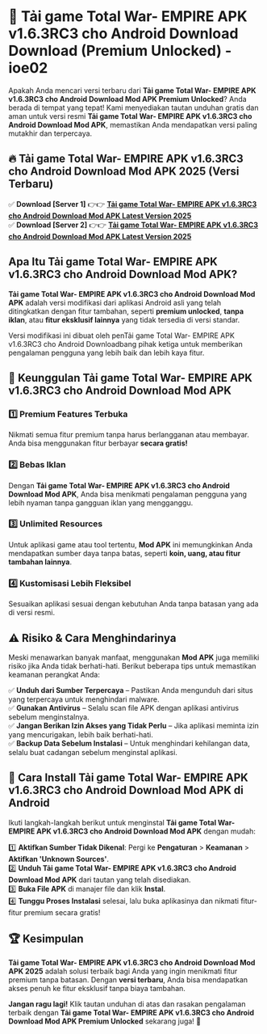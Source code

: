# 🎯 Tải game Total War- EMPIRE APK v1.6.3RC3 cho Android Download  Download (Premium Unlocked) -  ioe02

Apakah Anda mencari versi terbaru dari **Tải game Total War- EMPIRE APK v1.6.3RC3 cho Android Download Mod APK Premium Unlocked**? Anda berada di tempat yang tepat! Kami menyediakan tautan unduhan gratis dan aman untuk versi resmi **Tải game Total War- EMPIRE APK v1.6.3RC3 cho Android Download Mod APK**, memastikan Anda mendapatkan versi paling mutakhir dan terpercaya.

## 🔥 Tải game Total War- EMPIRE APK v1.6.3RC3 cho Android Download Mod APK 2025 (Versi Terbaru)

✅ **Download [Server 1]** 👉👉 [**Tải game Total War- EMPIRE APK v1.6.3RC3 cho Android Download Mod APK Latest Version 2025**](https://momento.my/?title=Tải_game_Total_War-_EMPIRE_APK_v1.6.3RC3_cho_Android_Download)  
✅ **Download [Server 2]** 👉👉 [**Tải game Total War- EMPIRE APK v1.6.3RC3 cho Android Download Mod APK Latest Version 2025**](https://momento.my/?title=Tải_game_Total_War-_EMPIRE_APK_v1.6.3RC3_cho_Android_Download)  

## Apa Itu Tải game Total War- EMPIRE APK v1.6.3RC3 cho Android Download Mod APK?

**Tải game Total War- EMPIRE APK v1.6.3RC3 cho Android Download Mod APK** adalah versi modifikasi dari aplikasi Android asli yang telah ditingkatkan dengan fitur tambahan, seperti **premium unlocked**, **tanpa iklan**, atau **fitur eksklusif lainnya** yang tidak tersedia di versi standar.

Versi modifikasi ini dibuat oleh penTải game Total War- EMPIRE APK v1.6.3RC3 cho Android Downloadbang pihak ketiga untuk memberikan pengalaman pengguna yang lebih baik dan lebih kaya fitur.

## 🎯 Keunggulan Tải game Total War- EMPIRE APK v1.6.3RC3 cho Android Download Mod APK

### 1️⃣ Premium Features Terbuka
Nikmati semua fitur premium tanpa harus berlangganan atau membayar. Anda bisa menggunakan fitur berbayar **secara gratis!**

### 2️⃣ Bebas Iklan
Dengan **Tải game Total War- EMPIRE APK v1.6.3RC3 cho Android Download Mod APK**, Anda bisa menikmati pengalaman pengguna yang lebih nyaman tanpa gangguan iklan yang mengganggu.

### 3️⃣ Unlimited Resources
Untuk aplikasi game atau tool tertentu, **Mod APK** ini memungkinkan Anda mendapatkan sumber daya tanpa batas, seperti **koin, uang, atau fitur tambahan lainnya**.

### 4️⃣ Kustomisasi Lebih Fleksibel
Sesuaikan aplikasi sesuai dengan kebutuhan Anda tanpa batasan yang ada di versi resmi.

## ⚠️ Risiko & Cara Menghindarinya

Meski menawarkan banyak manfaat, menggunakan **Mod APK** juga memiliki risiko jika Anda tidak berhati-hati. Berikut beberapa tips untuk memastikan keamanan perangkat Anda:

✅ **Unduh dari Sumber Terpercaya** – Pastikan Anda mengunduh dari situs yang terpercaya untuk menghindari malware.  
✅ **Gunakan Antivirus** – Selalu scan file APK dengan aplikasi antivirus sebelum menginstalnya.  
✅ **Jangan Berikan Izin Akses yang Tidak Perlu** – Jika aplikasi meminta izin yang mencurigakan, lebih baik berhati-hati.  
✅ **Backup Data Sebelum Instalasi** – Untuk menghindari kehilangan data, selalu buat cadangan sebelum menginstal aplikasi.

## 📌 Cara Install Tải game Total War- EMPIRE APK v1.6.3RC3 cho Android Download Mod APK di Android

Ikuti langkah-langkah berikut untuk menginstal **Tải game Total War- EMPIRE APK v1.6.3RC3 cho Android Download Mod APK** dengan mudah:

1️⃣ **Aktifkan Sumber Tidak Dikenal**: Pergi ke **Pengaturan** > **Keamanan** > **Aktifkan 'Unknown Sources'**.  
2️⃣ **Unduh Tải game Total War- EMPIRE APK v1.6.3RC3 cho Android Download Mod APK** dari tautan yang telah disediakan.  
3️⃣ **Buka File APK** di manajer file dan klik **Instal**.  
4️⃣ **Tunggu Proses Instalasi** selesai, lalu buka aplikasinya dan nikmati fitur-fitur premium secara gratis!

## 🏆 Kesimpulan

**Tải game Total War- EMPIRE APK v1.6.3RC3 cho Android Download Mod APK 2025** adalah solusi terbaik bagi Anda yang ingin menikmati fitur premium tanpa batasan. Dengan **versi terbaru**, Anda bisa mendapatkan akses penuh ke fitur eksklusif tanpa biaya tambahan.

**Jangan ragu lagi!** Klik tautan unduhan di atas dan rasakan pengalaman terbaik dengan **Tải game Total War- EMPIRE APK v1.6.3RC3 cho Android Download Mod APK Premium Unlocked** sekarang juga! 🚀
